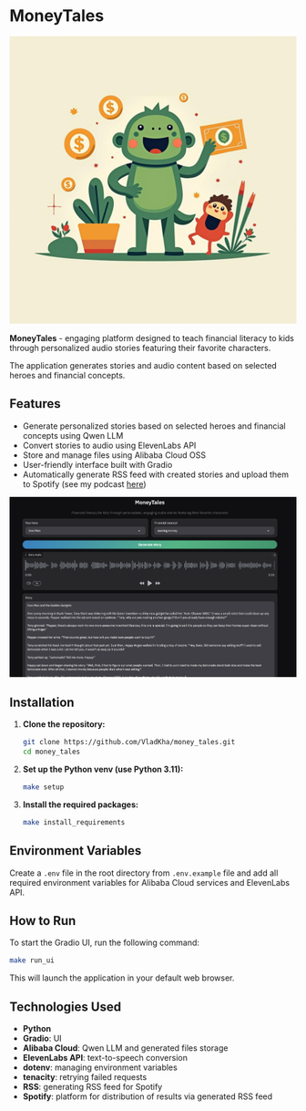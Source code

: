 # MoneyTales

![MoneyTales](MoneyTales.jpg)

**MoneyTales** - engaging platform designed to teach financial literacy to kids through personalized audio stories featuring their favorite characters. 

The application generates stories and audio content based on selected heroes and financial concepts.

## Features

- Generate personalized stories based on selected heroes and financial concepts using Qwen LLM
- Convert stories to audio using ElevenLabs API
- Store and manage files using Alibaba Cloud OSS
- User-friendly interface built with Gradio
- Automatically generate RSS feed with created stories and upload them to Spotify (see my podcast [here](https://open.spotify.com/show/42gkfdwD7XHxyevMzI9xwx?si=9eda5ffd5a774bbe))

![Usage example](usage_example.png)

## Installation

1. **Clone the repository:**
   ```bash
   git clone https://github.com/VladKha/money_tales.git
   cd money_tales
   ```

2. **Set up the Python venv (use Python 3.11):**
   ```bash
   make setup
   ```

3. **Install the required packages:**
   ```bash
   make install_requirements
   ```

## Environment Variables

Create a `.env` file in the root directory from `.env.example` file 
and add all required environment variables for Alibaba Cloud services and ElevenLabs API.

## How to Run

To start the Gradio UI, run the following command:

```bash
make run_ui
```

This will launch the application in your default web browser.

## Technologies Used

- **Python**
- **Gradio**: UI
- **Alibaba Cloud**: Qwen LLM and generated files storage
- **ElevenLabs API**: text-to-speech conversion
- **dotenv**: managing environment variables
- **tenacity**: retrying failed requests
- **RSS**: generating RSS feed for Spotify
- **Spotify**: platform for distribution of results via generated RSS feed
